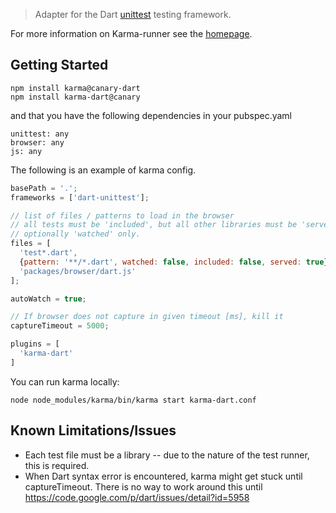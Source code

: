 > Adapter for the Dart [unittest] testing framework.

For more information on Karma-runner see the [homepage].

## Getting Started

    npm install karma@canary-dart
    npm install karma-dart@canary

and that you have the following dependencies in your pubspec.yaml

    unittest: any
    browser: any
    js: any

The following is an example of karma config.

```javascript
basePath = '.';
frameworks = ['dart-unittest'];

// list of files / patterns to load in the browser
// all tests must be 'included', but all other libraries must be 'server' and
// optionally 'watched' only.
files = [
  'test*.dart',
  {pattern: '**/*.dart', watched: false, included: false, served: true},
  'packages/browser/dart.js'
];

autoWatch = true;

// If browser does not capture in given timeout [ms], kill it
captureTimeout = 5000;

plugins = [
  'karma-dart'
]
```

You can run karma locally:

    node node_modules/karma/bin/karma start karma-dart.conf

## Known Limitations/Issues

* Each test file must be a library -- due to the nature of the test runner, this is required.
* When Dart syntax error is encountered, karma might get stuck until captureTimeout. There is no way to work around this until https://code.google.com/p/dart/issues/detail?id=5958



[homepage]: https://github.com/karma-runner
[unittest]: http://api.dartlang.org/docs/releases/latest/unittest.html
